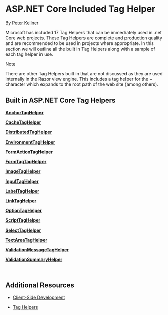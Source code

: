 ﻿# ASP.NET Core Included Tag Helper

By [Peter Kellner](http://peterkellner.net) 

Microsoft has included 17 Tag Helpers that can be immediately used in .net Core web projects.  These Tag Helpers are complete and production quality and are recommended to be used in projects where appropriate.  In this section we will outline all the built in Tag Helpers along with a sample of each tag helper in use.

> [!NOTE]
> There are other Tag Helpers built in that are not discussed as they are used internally in the Razor view engine.  This includes a tag helper for the ~ character which expands to the root path of the web site (among others).

## Built in ASP.NET Core Tag Helpers

**[AnchorTagHelper](resources/AnchorTagHelper.md)**

**[CacheTagHelper](resources/AnchorTagHelper.md)**

**[DistributedTagHelper](resources/AnchorTagHelper.md)**

**[EnvironmentTagHelper](resources/EnvironmentTagHelper.md)**

**[FormActionTagHelper](resources/FormActionTagHelper.md)**

**[FormTagTagHelper](resources/FormTagHelper.md)**

**[ImageTagHelper](resources/ImageTagHelper.md)**

**[InputTagHelper](resources/InputTagHelper.md)**

**[LabelTagHelper](resources/LabelTagHelper.md)**

**[LinkTagHelper](resources/LinkTagHelper.md)**

**[OptionTagHelper](resources/OptionTagHelper.md)**

**[ScriptTagHelper](resources/ScriptTagTagHelper.md)**

**[SelectTagHelper](resources/SelectTagTagHelper.md)**

**[TextAreaTagHelper](resources/TextAreaTagHelper.md)**

**[ValidationMessageTagHelper](resources/ValidationMessageTagHelper.md)**

**[ValidationSummaryHelper](resources/ValidationSummaryTagHelper.md)**

<br/>

## Additional Resources

* [Client-Side Development](../../../client-side/index.md)

* [Tag Helpers](../../../mvc/views/tag-helpers/index.md)
